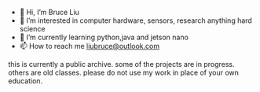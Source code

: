 - 👋 Hi, I’m Bruce Liu
- 👀 I’m interested in computer hardware, sensors, research anything hard science
- 🌱 I’m currently learning python,java and jetson nano
- 📫 How to reach me liubruce@outlook.com


this is currently a public archive.
some of the projects are in progress.
others are old classes.
please do not use my work in place of your own education.
<!---
liu-bruce/liu-bruce is a ✨ special ✨ repository because its `README.md` (this file) appears on your GitHub profile.
You can click the Preview link to take a look at your changes.
--->
